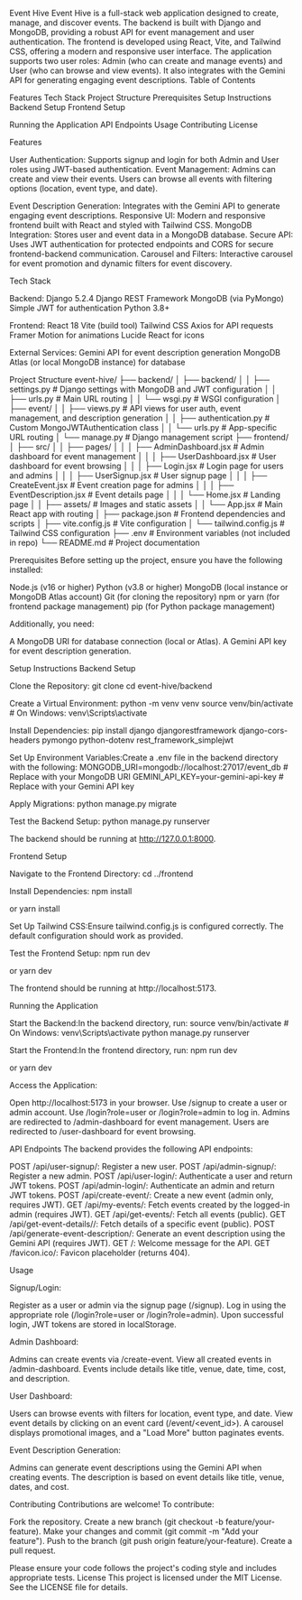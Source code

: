 Event Hive
Event Hive is a full-stack web application designed to create, manage, and discover events. The backend is built with Django and MongoDB, providing a robust API for event management and user authentication. The frontend is developed using React, Vite, and Tailwind CSS, offering a modern and responsive user interface. The application supports two user roles: Admin (who can create and manage events) and User (who can browse and view events). It also integrates with the Gemini API for generating engaging event descriptions.
Table of Contents

Features
Tech Stack
Project Structure
Prerequisites
Setup Instructions
Backend Setup
Frontend Setup


Running the Application
API Endpoints
Usage
Contributing
License

Features

User Authentication: Supports signup and login for both Admin and User roles using JWT-based authentication.
Event Management:
Admins can create and view their events.
Users can browse all events with filtering options (location, event type, and date).


Event Description Generation: Integrates with the Gemini API to generate engaging event descriptions.
Responsive UI: Modern and responsive frontend built with React and styled with Tailwind CSS.
MongoDB Integration: Stores user and event data in a MongoDB database.
Secure API: Uses JWT authentication for protected endpoints and CORS for secure frontend-backend communication.
Carousel and Filters: Interactive carousel for event promotion and dynamic filters for event discovery.

Tech Stack

Backend:
Django 5.2.4
Django REST Framework
MongoDB (via PyMongo)
Simple JWT for authentication
Python 3.8+


Frontend:
React 18
Vite (build tool)
Tailwind CSS
Axios for API requests
Framer Motion for animations
Lucide React for icons


External Services:
Gemini API for event description generation
MongoDB Atlas (or local MongoDB instance) for database



Project Structure
event-hive/
├── backend/
│   ├── backend/
│   │   ├── settings.py          # Django settings with MongoDB and JWT configuration
│   │   ├── urls.py             # Main URL routing
│   │   └── wsgi.py             # WSGI configuration
│   ├── event/
│   │   ├── views.py            # API views for user auth, event management, and description generation
│   │   ├── authentication.py    # Custom MongoJWTAuthentication class
│   │   └── urls.py             # App-specific URL routing
│   └── manage.py               # Django management script
├── frontend/
│   ├── src/
│   │   ├── pages/
│   │   │   ├── AdminDashboard.jsx  # Admin dashboard for event management
│   │   │   ├── UserDashboard.jsx   # User dashboard for event browsing
│   │   │   ├── Login.jsx          # Login page for users and admins
│   │   │   ├── UserSignup.jsx     # User signup page
│   │   │   ├── CreateEvent.jsx    # Event creation page for admins
│   │   │   ├── EventDescription.jsx # Event details page
│   │   │   └── Home.jsx           # Landing page
│   │   ├── assets/                # Images and static assets
│   │   └── App.jsx                # Main React app with routing
│   ├── package.json               # Frontend dependencies and scripts
│   ├── vite.config.js             # Vite configuration
│   └── tailwind.config.js         # Tailwind CSS configuration
├── .env                           # Environment variables (not included in repo)
└── README.md                      # Project documentation

Prerequisites
Before setting up the project, ensure you have the following installed:

Node.js (v16 or higher)
Python (v3.8 or higher)
MongoDB (local instance or MongoDB Atlas account)
Git (for cloning the repository)
npm or yarn (for frontend package management)
pip (for Python package management)

Additionally, you need:

A MongoDB URI for database connection (local or Atlas).
A Gemini API key for event description generation.

Setup Instructions
Backend Setup

Clone the Repository:
git clone <repository-url>
cd event-hive/backend


Create a Virtual Environment:
python -m venv venv
source venv/bin/activate  # On Windows: venv\Scripts\activate


Install Dependencies:
pip install django djangorestframework django-cors-headers pymongo python-dotenv rest_framework_simplejwt


Set Up Environment Variables:Create a .env file in the backend directory with the following:
MONGODB_URI=mongodb://localhost:27017/event_db  # Replace with your MongoDB URI
GEMINI_API_KEY=your-gemini-api-key             # Replace with your Gemini API key


Apply Migrations:
python manage.py migrate


Test the Backend Setup:
python manage.py runserver

The backend should be running at http://127.0.0.1:8000.


Frontend Setup

Navigate to the Frontend Directory:
cd ../frontend


Install Dependencies:
npm install

or
yarn install


Set Up Tailwind CSS:Ensure tailwind.config.js is configured correctly. The default configuration should work as provided.

Test the Frontend Setup:
npm run dev

or
yarn dev

The frontend should be running at http://localhost:5173.


Running the Application

Start the Backend:In the backend directory, run:
source venv/bin/activate  # On Windows: venv\Scripts\activate
python manage.py runserver


Start the Frontend:In the frontend directory, run:
npm run dev

or
yarn dev


Access the Application:

Open http://localhost:5173 in your browser.
Use /signup to create a user or admin account.
Use /login?role=user or /login?role=admin to log in.
Admins are redirected to /admin-dashboard for event management.
Users are redirected to /user-dashboard for event browsing.



API Endpoints
The backend provides the following API endpoints:

POST /api/user-signup/: Register a new user.
POST /api/admin-signup/: Register a new admin.
POST /api/user-login/: Authenticate a user and return JWT tokens.
POST /api/admin-login/: Authenticate an admin and return JWT tokens.
POST /api/create-event/: Create a new event (admin only, requires JWT).
GET /api/my-events/: Fetch events created by the logged-in admin (requires JWT).
GET /api/get-events/: Fetch all events (public).
GET /api/get-event-details//: Fetch details of a specific event (public).
POST /api/generate-event-description/: Generate an event description using the Gemini API (requires JWT).
GET /: Welcome message for the API.
GET /favicon.ico/: Favicon placeholder (returns 404).

Usage

Signup/Login:

Register as a user or admin via the signup page (/signup).
Log in using the appropriate role (/login?role=user or /login?role=admin).
Upon successful login, JWT tokens are stored in localStorage.


Admin Dashboard:

Admins can create events via /create-event.
View all created events in /admin-dashboard.
Events include details like title, venue, date, time, cost, and description.


User Dashboard:

Users can browse events with filters for location, event type, and date.
View event details by clicking on an event card (/event/<event_id>).
A carousel displays promotional images, and a "Load More" button paginates events.


Event Description Generation:

Admins can generate event descriptions using the Gemini API when creating events.
The description is based on event details like title, venue, dates, and cost.



Contributing
Contributions are welcome! To contribute:

Fork the repository.
Create a new branch (git checkout -b feature/your-feature).
Make your changes and commit (git commit -m "Add your feature").
Push to the branch (git push origin feature/your-feature).
Create a pull request.

Please ensure your code follows the project's coding style and includes appropriate tests.
License
This project is licensed under the MIT License. See the LICENSE file for details.